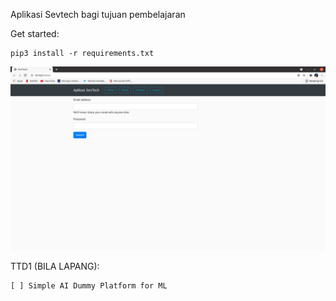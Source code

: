  Aplikasi Sevtech bagi tujuan pembelajaran


Get started:

    pip3 install -r requirements.txt
    



![GitHub Logo](web.png)

TTD1 (BILA LAPANG):

    [ ] Simple AI Dummy Platform for ML


